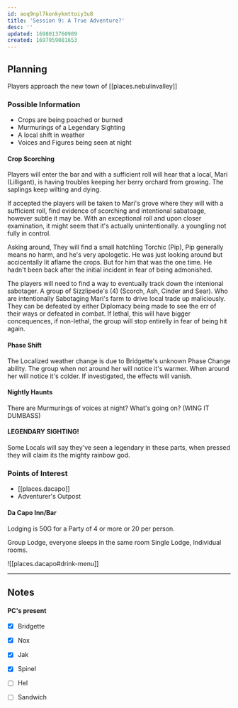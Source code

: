 ```yaml
---
id: aoq9npl7konkykmttoiy3u8
title: 'Session 9: A True Adventure?'
desc: ''
updated: 1698013760989
created: 1697959081653
---
```

## Planning
Players approach the new town of [[places.nebulinvalley]]

### Possible Information
- Crops are being poached or burned
- Murmurings of a Legendary Sighting
- A local shift in weather
- Voices and Figures being seen at night

#### Crop Scorching
Players will enter the bar and with a sufficient roll will hear that a local, Mari (Lilligant), is having troubles keeping her berry orchard from growing. The saplings keep wilting and dying.

If accepted the players will be taken to Mari's grove where they will with a sufficient roll, find evidence of scorching and intentional sabatoage, however subtle it may be. With an exceptional roll and upon closer examination, it might seem that it's actually unintentionally. a youngling not fully in control.

Asking around, They will find a small hatchling Torchic (Pip), Pip generally means no harm, and he's very apologetic. He was just looking around but accicentally lit aflame the crops. But for him that was the one time. He hadn't been back after the initial incident in fear of being admonished.

The players will need to find a way to eventually track down the intenional sabotager. A group of Sizzlipede's (4) (Scorch, Ash, Cinder and Sear). Who are intentionally Sabotaging Mari's farm to drive local trade up maliciously. They can be defeated by either Diplomacy being made to see the err of their ways or defeated in combat. If lethal, this will have bigger concequences, if non-lethal, the group will stop entirelly in fear of being hit again.


#### Phase Shift
The Localized weather change is due to Bridgette's unknown Phase Change ability. The group when not around her will notice it's warmer. When around her will notice it's colder. If investigated, the effects will vanish.


#### Nightly Haunts
There are Murmurings of voices at night? What's going on? (WING IT DUMBASS)

#### LEGENDARY SIGHTING!
Some Locals will say they've seen a legendary in these parts, when pressed they will claim its the mighty rainbow god.



### Points of Interest
- [[places.dacapo]]
- Adventurer's Outpost

#### Da Capo Inn/Bar
Lodging is 50G for a Party of 4 or more or 20 per person.

Group Lodge, everyone sleeps in the same room
Single Lodge, Individual rooms.

![[places.dacapo#drink-menu]]

---

## Notes
#### PC's present
- [x] Bridgette
- [x] Nox
- [x] Jak
- [x] Spinel
- [ ] Hel
- [ ] Sandwich

